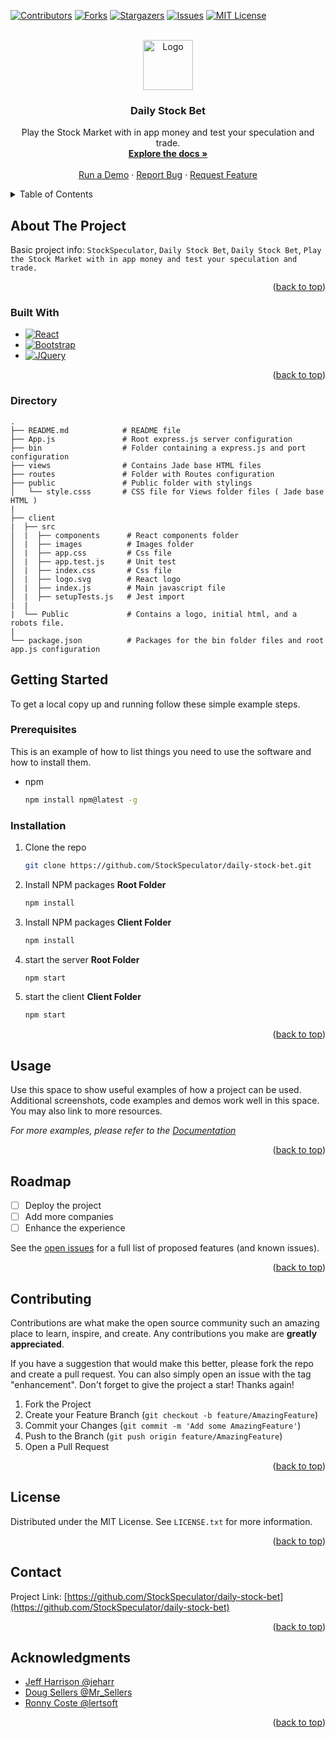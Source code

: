 <a name="readme-top"></a>

<!-- PROJECT SHIELDS -->
<!--
*** I'm using markdown "reference style" links for readability.
*** Reference links are enclosed in brackets [ ] instead of parentheses ( ).
*** See the bottom of this document for the declaration of the reference variables
*** for contributors-url, forks-url, etc. This is an optional, concise syntax you may use.
*** https://www.markdownguide.org/basic-syntax/#reference-style-links
-->
[![Contributors][contributors-shield]][contributors-url]
[![Forks][forks-shield]][forks-url]
[![Stargazers][stars-shield]][stars-url]
[![Issues][issues-shield]][issues-url]
[![MIT License][license-shield]][license-url]



<!-- PROJECT LOGO -->
<br />
<div align="center">
  <a href="https://github.com/StockSpeculator/daily-stock-bet">
    <img src="client/src/images/appLogo.jpeg" alt="Logo" width="80" height="80">
  </a>

<h3 align="center">Daily Stock Bet</h3>

  <p align="center">
    Play the Stock Market with in app money and test your speculation and trade.
    <br />
    <a href="https://github.com/StockSpeculator/daily-stock-bet"><strong>Explore the docs »</strong></a>
    <br />
    <br />
    <a href="https://github.com/StockSpeculator/daily-stock-bet">Run a Demo</a>
    ·
    <a href="https://github.com/StockSpeculator/daily-stock-bet/issues">Report Bug</a>
    ·
    <a href="https://github.com/StockSpeculator/daily-stock-bet/issues">Request Feature</a>
  </p>
</div>



<!-- TABLE OF CONTENTS -->
<details>
  <summary>Table of Contents</summary>
  <ol>
    <li>
      <a href="#about-the-project">About The Project</a>
      <ul>
        <li><a href="#built-with">Built With</a></li>
        <li><a href="#directory">Directory</a></li>
      </ul>
    </li>
    <li>
      <a href="#getting-started">Getting Started</a>
      <ul>
        <li><a href="#prerequisites">Prerequisites</a></li>
        <li><a href="#installation">Installation</a></li>
      </ul>
    </li>
    <li><a href="#usage">Usage</a></li>
    <li><a href="#roadmap">Roadmap</a></li>
    <li><a href="#contributing">Contributing</a></li>
    <li><a href="#license">License</a></li>
    <li><a href="#contact">Contact</a></li>
    <li><a href="#acknowledgments">Acknowledgments</a></li>
  </ol>
</details>



<!-- ABOUT THE PROJECT -->
## About The Project


Basic project info: `StockSpeculator`, `Daily Stock Bet`, `Daily Stock Bet`, `Play the Stock Market with in app money and test your speculation and trade.`

<p align="right">(<a href="#readme-top">back to top</a>)</p>



### Built With

* [![React][React.js]][React-url]
* [![Bootstrap][Bootstrap.com]][Bootstrap-url]
* [![JQuery][JQuery.com]][JQuery-url]

<p align="right">(<a href="#readme-top">back to top</a>)</p>

<!-- PROJECT FILE DIRECTORY -->
### Directory

```
.
├── README.md            # README file
├── App.js               # Root express.js server configuration
├── bin                  # Folder containing a express.js and port configuration
├── views                # Contains Jade base HTML files
├── routes               # Folder with Routes configuration
├── public               # Public folder with stylings
│   └── style.csss       # CSS file for Views folder files ( Jade base HTML )
|
├── client
|  ├── src
│  |  ├── components      # React components folder
│  |  ├── images          # Images folder
│  |  ├── app.css         # Css file
│  |  ├── app.test.js     # Unit test
│  |  ├── index.css       # Css file
│  |  ├── logo.svg        # React logo
│  |  ├── index.js        # Main javascript file
│  |  ├── setupTests.js   # Jest import
|  |
|  └── Public             # Contains a logo, initial html, and a robots file.
|     
└── package.json          # Packages for the bin folder files and root app.js configuration
```

<!-- GETTING STARTED -->
## Getting Started

To get a local copy up and running follow these simple example steps.

### Prerequisites

This is an example of how to list things you need to use the software and how to install them.
* npm
  ```sh
  npm install npm@latest -g
  ```

### Installation

1. Clone the repo
   ```sh
   git clone https://github.com/StockSpeculator/daily-stock-bet.git
   ```
2. Install NPM packages **Root Folder**
   ```sh
   npm install
   ```
3. Install NPM packages **Client Folder**
   ```sh
   npm install
   ```
4. start the server **Root Folder**
   ```sh
   npm start
   ```
5. start the client **Client Folder**
   ```sh
   npm start
   ```

<p align="right">(<a href="#readme-top">back to top</a>)</p>



<!-- USAGE EXAMPLES -->
## Usage

Use this space to show useful examples of how a project can be used. Additional screenshots, code examples and demos work well in this space. You may also link to more resources.

_For more examples, please refer to the [Documentation](https://github.com/StockSpeculator/daily-stock-bet)_

<p align="right">(<a href="#readme-top">back to top</a>)</p>



<!-- ROADMAP -->
## Roadmap

- [ ] Deploy the project
- [ ] Add more companies
- [ ] Enhance the experience

See the [open issues](https://github.com/StockSpeculator/daily-stock-bet/issues) for a full list of proposed features (and known issues).

<p align="right">(<a href="#readme-top">back to top</a>)</p>



<!-- CONTRIBUTING -->
## Contributing

Contributions are what make the open source community such an amazing place to learn, inspire, and create. Any contributions you make are **greatly appreciated**.

If you have a suggestion that would make this better, please fork the repo and create a pull request. You can also simply open an issue with the tag "enhancement".
Don't forget to give the project a star! Thanks again!

1. Fork the Project
2. Create your Feature Branch (`git checkout -b feature/AmazingFeature`)
3. Commit your Changes (`git commit -m 'Add some AmazingFeature'`)
4. Push to the Branch (`git push origin feature/AmazingFeature`)
5. Open a Pull Request

<p align="right">(<a href="#readme-top">back to top</a>)</p>



<!-- LICENSE -->
## License

Distributed under the MIT License. See `LICENSE.txt` for more information.

<p align="right">(<a href="#readme-top">back to top</a>)</p>



<!-- CONTACT -->
## Contact

<!-- Your Name - [@twitter_handle](https://twitter.com/twitter_handle) - email@email_client.com -->

Project Link: [https://github.com/StockSpeculator/daily-stock-bet](https://github.com/StockSpeculator/daily-stock-bet)

<p align="right">(<a href="#readme-top">back to top</a>)</p>



<!-- ACKNOWLEDGMENTS -->
## Acknowledgments

* [Jeff Harrison @jeharr ](https://github.com/jeharr)
* [Doug Sellers @Mr_Sellers](https://github.com/Animalia-Android)
* [Ronny Coste @lertsoft](https://github.com/lertsoft)

<p align="right">(<a href="#readme-top">back to top</a>)</p>



<!-- MARKDOWN LINKS & IMAGES -->
<!-- https://www.markdownguide.org/basic-syntax/#reference-style-links -->
[contributors-shield]: https://img.shields.io/github/contributors/StockSpeculator/daily-stock-bet.svg?style=for-the-badge
[contributors-url]: https://github.com/StockSpeculator/daily-stock-bet/graphs/contributors
[forks-shield]: https://img.shields.io/github/forks/StockSpeculator/daily-stock-bet.svg?style=for-the-badge
[forks-url]: https://github.com/StockSpeculator/daily-stock-bet/network/members
[stars-shield]: https://img.shields.io/github/stars/StockSpeculator/daily-stock-bet.svg?style=for-the-badge
[stars-url]: https://github.com/StockSpeculator/daily-stock-bet/stargazers
[issues-shield]: https://img.shields.io/github/issues/StockSpeculator/daily-stock-bet.svg?style=for-the-badge
[issues-url]: https://github.com/StockSpeculator/daily-stock-bet/issues
[license-shield]: https://img.shields.io/github/license/StockSpeculator/daily-stock-bet.svg?style=for-the-badge
[license-url]: https://github.com/StockSpeculator/daily-stock-bet/blob/main/LICENSE.txt
[product-screenshot]: images/screenshot.png
[Next.js]: https://img.shields.io/badge/next.js-000000?style=for-the-badge&logo=nextdotjs&logoColor=white
[Next-url]: https://nextjs.org/
[React.js]: https://img.shields.io/badge/React-20232A?style=for-the-badge&logo=react&logoColor=61DAFB
[React-url]: https://reactjs.org/
[Vue.js]: https://img.shields.io/badge/Vue.js-35495E?style=for-the-badge&logo=vuedotjs&logoColor=4FC08D
[Vue-url]: https://vuejs.org/
[Angular.io]: https://img.shields.io/badge/Angular-DD0031?style=for-the-badge&logo=angular&logoColor=white
[Angular-url]: https://angular.io/
[Svelte.dev]: https://img.shields.io/badge/Svelte-4A4A55?style=for-the-badge&logo=svelte&logoColor=FF3E00
[Svelte-url]: https://svelte.dev/
[Laravel.com]: https://img.shields.io/badge/Laravel-FF2D20?style=for-the-badge&logo=laravel&logoColor=white
[Laravel-url]: https://laravel.com
[Bootstrap.com]: https://img.shields.io/badge/Bootstrap-563D7C?style=for-the-badge&logo=bootstrap&logoColor=white
[Bootstrap-url]: https://getbootstrap.com
[JQuery.com]: https://img.shields.io/badge/jQuery-0769AD?style=for-the-badge&logo=jquery&logoColor=white
[JQuery-url]: https://jquery.com 
